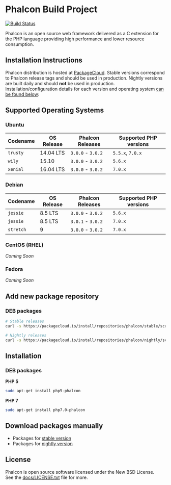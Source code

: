 # Phalcon Build Project

[![Build Status](https://travis-ci.org/phalcongelist/packagecloud.svg?branch=master)][:build-st:]

Phalcon is an open source web framework delivered as a C extension for the PHP language
providing high performance and lower resource consumption.

## Installation Instructions

Phalcon distribution is hosted at [PackageCloud][:cloud:].
Stable versions correspond to Phalcon release tags and should be used in production.
Nightly versions are built daily and should **not** be used in production.
Installation/configuration details for each version and operating system [can be found below](#add-new-package-repository):

## Supported Operating Systems

### Ubuntu

| Codename  | OS Release | Phalcon Releases  | Supported PHP versions |
| --------- | ---------- | ----------------- | ---------------------- |
| `trusty`  | 14.04 LTS  | `3.0.0` - `3.0.2` | `5.5.x`, `7.0.x`       |
| `wily`    | 15.10      | `3.0.0` - `3.0.2` | `5.6.x`                |
| `xenial`  | 16.04 LTS  | `3.0.0` - `3.0.2` | `7.0.x`                |

### Debian

| Codename  | OS Release | Phalcon Releases  | Supported PHP versions |
| --------- | ---------- | ----------------- | ---------------------- |
| `jessie`  | 8.5 LTS    | `3.0.0` - `3.0.2` | `5.6.x`                |
| `jessie`  | 8.5 LTS    | `3.0.1` - `3.0.2` | `7.0.x`                |
| `stretch` | 9          | `3.0.0` - `3.0.2` | `7.0.x`                |

### CentOS (RHEL)

_Coming Soon_

### Fedora

_Coming Soon_

## Add new package repository

### DEB packages

```sh
# Stable releases
curl -s https://packagecloud.io/install/repositories/phalcon/stable/script.deb.sh | sudo bash

# Nightly releases
curl -s https://packagecloud.io/install/repositories/phalcon/nightly/script.deb.sh | sudo bash
```

## Installation

### DEB packages

**PHP 5**

```sh
sudo apt-get install php5-phalcon
```

**PHP 7**

```sh
sudo apt-get install php7.0-phalcon
```

## Download packages manually

* Packages for [stable version][:stable:]
* Packages for [nightly version][:nightly:]

## License

Phalcon is open source software licensed under the New BSD License.<br>
See the [docs/LICENSE.txt][:docs:] file for more.

[:build-st:]: https://travis-ci.org/phalcongelist/packagecloud
[:cloud:]: https://packagecloud.io/phalcon
[:stable:]: https://packagecloud.io/phalcon/stable
[:nightly:]: https://packagecloud.io/phalcon/nightly
[:docs:]: https://github.com/phalcongelist/packagecloud/blob/master/docs/LICENSE.txt
